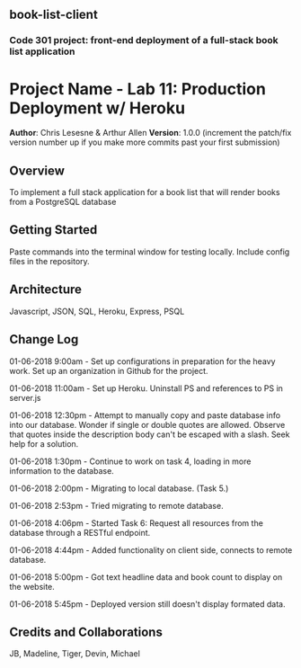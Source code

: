 ## book-list-client
### Code 301 project: front-end deployment of a full-stack book list application 

# Project Name - Lab 11: Production Deployment w/ Heroku

**Author**: Chris Lesesne & Arthur Allen
**Version**: 1.0.0 (increment the patch/fix version number up if you make more commits past your first submission)

## Overview
<!-- Provide a high level overview of what this application is and why you are building it, beyond the fact that it's an assignment for a Code Fellows 301 class. (i.e. What's your problem domain?) -->
To implement a full stack application for a book list that will render books from a PostgreSQL database


## Getting Started
<!-- What are the steps that a user must take in order to build this app on their own machine and get it running? -->
Paste commands into the terminal window for testing locally. Include config files in the repository.

## Architecture
<!-- Provide a detailed description of the application design. What technologies (languages, libraries, etc) you're using, and any other relevant design information. -->
Javascript, JSON, SQL, Heroku, Express, PSQL

## Change Log
<!-- Use this are to document the iterative changes made to your application as each feature is successfully implemented. Use time stamps. Here's an examples:

01-01-2001 4:59pm - Application now has a fully-functional express server, with GET and POST routes for the book resource. -->

01-06-2018 9:00am - Set up configurations in preparation for the heavy work.  Set up an organization in Github for the project.

01-06-2018 11:00am - Set up Heroku. Uninstall PS and references to PS in server.js

01-06-2018 12:30pm - Attempt to manually copy and paste database info into our database.  Wonder if single or double quotes are allowed.  Observe that quotes inside the description body can't be escaped with a slash.  Seek help for a solution.

01-06-2018 1:30pm - Continue to work on task 4, loading in more information to the database.

01-06-2018 2:00pm - Migrating to local database. (Task 5.)

01-06-2018 2:53pm - Tried migrating to remote database.

01-06-2018 4:06pm - Started Task 6: Request all resources from the database through a RESTful endpoint.

01-06-2018 4:44pm - Added functionality on client side, connects to remote database. 

01-06-2018 5:00pm - Got text headline data and book count to display on the website.

01-06-2018 5:45pm - Deployed version still doesn't display formated data.

## Credits and Collaborations
<!-- Give credit (and a link) to other people or resources that helped you build this application. -->
JB, Madeline, Tiger, Devin, Michael